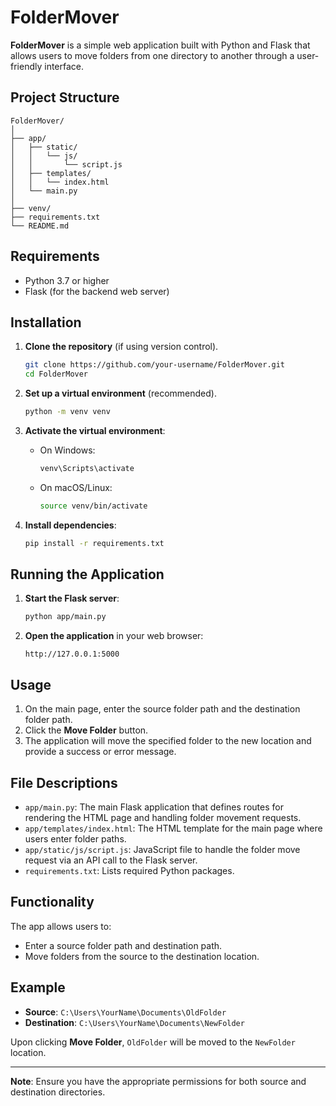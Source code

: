 # FolderMover

**FolderMover** is a simple web application built with Python and Flask that allows users to move folders from one directory to another through a user-friendly interface.

## Project Structure

```
FolderMover/
│
├── app/
│   ├── static/
│   │   └── js/
│   │       └── script.js
│   ├── templates/
│   │   └── index.html
│   └── main.py
│
├── venv/
├── requirements.txt
└── README.md
```

## Requirements

- Python 3.7 or higher
- Flask (for the backend web server)

## Installation

1. **Clone the repository** (if using version control).
   ```bash
   git clone https://github.com/your-username/FolderMover.git
   cd FolderMover
   ```

2. **Set up a virtual environment** (recommended).
   ```bash
   python -m venv venv
   ```

3. **Activate the virtual environment**:
   - On Windows:
     ```bash
     venv\Scripts\activate
     ```
   - On macOS/Linux:
     ```bash
     source venv/bin/activate
     ```

4. **Install dependencies**:
   ```bash
   pip install -r requirements.txt
   ```

## Running the Application

1. **Start the Flask server**:
   ```bash
   python app/main.py
   ```

2. **Open the application** in your web browser:
   ```
   http://127.0.0.1:5000
   ```

## Usage

1. On the main page, enter the source folder path and the destination folder path.
2. Click the **Move Folder** button.
3. The application will move the specified folder to the new location and provide a success or error message.

## File Descriptions

- `app/main.py`: The main Flask application that defines routes for rendering the HTML page and handling folder movement requests.
- `app/templates/index.html`: The HTML template for the main page where users enter folder paths.
- `app/static/js/script.js`: JavaScript file to handle the folder move request via an API call to the Flask server.
- `requirements.txt`: Lists required Python packages.
  
## Functionality

The app allows users to:

- Enter a source folder path and destination path.
- Move folders from the source to the destination location.

## Example

- **Source**: `C:\Users\YourName\Documents\OldFolder`
- **Destination**: `C:\Users\YourName\Documents\NewFolder`

Upon clicking **Move Folder**, `OldFolder` will be moved to the `NewFolder` location.

---

**Note**: Ensure you have the appropriate permissions for both source and destination directories.
